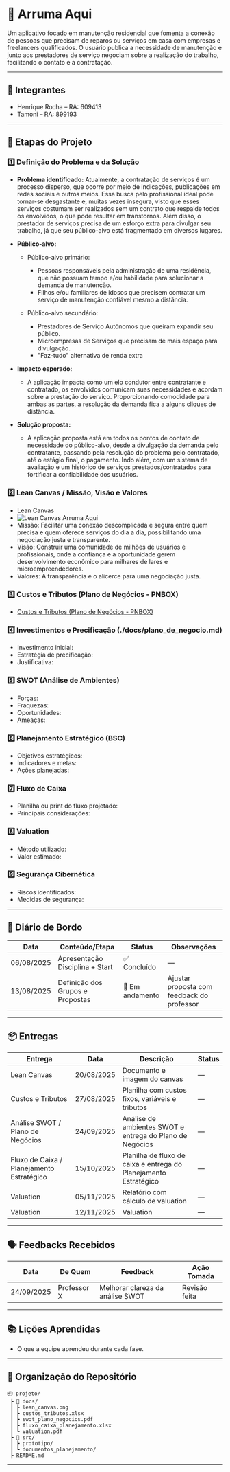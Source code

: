 # 📌 Arruma Aqui

Um aplicativo focado em manutenção residencial que fomenta a conexão de pessoas que precisam de reparos ou serviços em casa com empresas e freelancers qualificados. O usuário publica a necessidade de manutenção e junto aos prestadores de serviço negociam sobre a realização do trabalho, facilitando o contato e a contratação.

---

## 👥 Integrantes

- Henrique Rocha – RA: 609413
- Tamoni – RA: 899193

---

## 🧭 Etapas do Projeto

### 1️⃣ Definição do Problema e da Solução
- **Problema identificado:** Atualmente, a contratação de serviços é um processo disperso, que ocorre por meio de indicações, publicações em redes sociais e outros meios. Essa busca pelo profissional ideal pode tornar-se desgastante e, muitas vezes insegura, visto que esses serviços costumam ser realizados sem um contrato que respalde todos os envolvidos, o que pode resultar em transtornos. Além disso, o prestador de serviços precisa de um esforço extra para divulgar seu trabalho, já que seu público-alvo está fragmentado em diversos lugares.
- **Público-alvo:**
  * Público-alvo primário:
    - Pessoas responsáveis pela administração de uma residência, que não possuam tempo e/ou habilidade para solucionar a demanda de manutenção.
    - Filhos e/ou familiares de idosos que precisem contratar um serviço de manutenção confiável mesmo a distância.
       
  * Público-alvo secundário:
    - Prestadores de Serviço Autônomos que queiram expandir seu público.
    - Microempresas de Serviços que precisam de mais espaço para divulgação.
    - "Faz-tudo" alternativa de renda extra      
   
- **Impacto esperado:**
  - A aplicação impacta como um elo condutor entre contratante e contratado, os envolvidos comunicam suas necessidades e acordam sobre a prestação do serviço. Proporcionando comodidade para ambas as partes, a resolução da demanda fica a alguns cliques de distância. 
 
- **Solução proposta:**
  - A aplicação proposta está em todos os pontos de contato de necessidade do público-alvo, desde a divulgação da demanda pelo contratante, passando pela resolução do problema pelo contratado, até o estágio final, o pagamento. Indo além, com um sistema de avaliação e um histórico de serviços prestados/contratados para fortificar a confiabilidade dos usuários. 

### 2️⃣ Lean Canvas / Missão, Visão e Valores
- Lean Canvas
- ![Lean Canvas Arruma Aqui](Imagens/LeanCanvasArrumaAqui.jpg)
- Missão: Facilitar uma conexão descomplicada e segura entre quem precisa e quem oferece serviços do dia a dia, possibilitando uma negociação justa e transparente. 
- Visão: Construir uma comunidade de milhões de usuários e profissionais, onde a confiança e a oportunidade gerem desenvolvimento econômico para milhares de lares e microempreendedores.  
- Valores: A transparência é o alicerce para uma negociação justa. 

### 3️⃣ Custos e Tributos (Plano de Negócios - PNBOX)
- [Custos e Tributos (Plano de Negócios - PNBOX)](docs/custos_estudo.md)

### 4️⃣ Investimentos e Precificação (./docs/plano_de_negocio.md)
- Investimento inicial:  
- Estratégia de precificação:  
- Justificativa:  

### 5️⃣ SWOT (Análise de Ambientes)
- Forças:  
- Fraquezas:  
- Oportunidades:  
- Ameaças:  

### 6️⃣ Planejamento Estratégico (BSC)
- Objetivos estratégicos:  
- Indicadores e metas:  
- Ações planejadas:  

### 7️⃣ Fluxo de Caixa
- Planilha ou print do fluxo projetado:  
- Principais considerações:  

### 8️⃣ Valuation
- Método utilizado:  
- Valor estimado:  

### 9️⃣ Segurança Cibernética
- Riscos identificados:  
- Medidas de segurança:  

---

## 📅 Diário de Bordo

| Data       | Conteúdo/Etapa                     | Status     | Observações |
|------------|------------------------------------|------------|-------------|
| 06/08/2025 | Apresentação Disciplina + Start    | ✅ Concluído | — |
| 13/08/2025 | Definição dos Grupos e Propostas   | 🚧 Em andamento | Ajustar proposta com feedback do professor |

---

## 📦 Entregas

| Entrega                                | Data       | Descrição                                                         | Status |
|----------------------------------------|------------|-------------------------------------------------------------------|--------|
| Lean Canvas                            | 20/08/2025 | Documento e imagem do canvas                                      | —      |
| Custos e Tributos                      | 27/08/2025 | Planilha com custos fixos, variáveis e tributos                   | —      |
| Análise SWOT / Plano de Negócios       | 24/09/2025 | Análise de ambientes SWOT e entrega do Plano de Negócios          | —      |
| Fluxo de Caixa / Planejamento Estratégico | 15/10/2025 | Planilha de fluxo de caixa e entrega do Planejamento Estratégico  | —      |
| Valuation                              | 05/11/2025 | Relatório com cálculo de valuation                                | —      |
| Valuation      | 12/11/2025 | Valuation | —      |

---

## 🗣️ Feedbacks Recebidos

| Data       | De Quem     | Feedback                                                        | Ação Tomada |
|------------|-------------|----------------------------------------------------------------|-------------|
| 24/09/2025 | Professor X | Melhorar clareza da análise SWOT                                | Revisão feita |

---

## 📚 Lições Aprendidas
- O que a equipe aprendeu durante cada fase.  

---

## 📁 Organização do Repositório

```
📦 projeto/
 ┣ 📂 docs/
 ┃ ┣ lean_canvas.png
 ┃ ┣ custos_tributos.xlsx
 ┃ ┣ swot_plano_negocios.pdf
 ┃ ┣ fluxo_caixa_planejamento.xlsx
 ┃ ┗ valuation.pdf
 ┣ 📂 src/
 ┃ ┣ prototipo/
 ┃ ┗ documentos_planejamento/
 ┣ README.md
```

---
